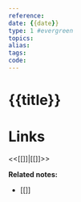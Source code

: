 ```yaml
---
reference: 
date: {{date}}
type: 1 #evergreen
topics: 
alias: 
tags: 
code: 
---
```

# {{title}}


# Links
<<[[]]|[[]]>>

**Related notes:**
- [[]] 
